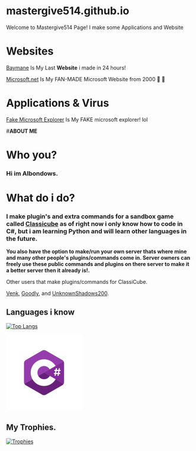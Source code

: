 # mastergive514.github.io
Welcome to Mastergive514 Page!
I make some Applications and Website

# Websites

[Baymane](https://mastergive514.github.io/Baymane/) Is My Last **Website** i made in 24 hours!

[Microsoft.net](https://mastergive514.github.io/Microsoft.net/) Is My FAN-MADE Microsoft Website from 2000 🤣 🤣



# Applications & Virus

[Fake Microsoft Explorer](https://github.com/mastergive514/Microsoft-Windows-Explorer-1.1) Is My FAKE microsoft explorer! lol






#**ABOUT ME**

# Who you?

### Hi im Albondows.


# What do i do?

### I make plugin's and extra commands for a sandbox game called [**Classicube**](https://ClassiCube.net) as of right now i only know how to code in **C#**, but i am learning **Python** and will learn other languages in the future.





**You also have the option to make/run your own server thats where mine and many other people's plugins/commands come in. Server owners can freely use these public commands and plugins on there server to make it a better server then it already is!.**

Other users that make plugins/commands for ClassiCube.

[Venk](https://github.com/derekdinan/classicube-stuff), [Goodly](https://github.com/NotAwesome2), and [UnknownShadows200](https://github.com/ClassiCube/MCGalaxy-Plugins).



## Languages i know

[![Top Langs](https://github-readme-stats.vercel.app/api/top-langs/?username=Albondows&layout=compact&theme=dracula)](https://github.com/Albondows)

[![C#](https://raw.githubusercontent.com/Albondows/Albondows/main/C%23.png)](https://github.com/Albondows)

## My Trophies.

[![Trophies](https://github-profile-trophy.vercel.app/?username=Albondows&theme=dracula)](https://github.com/Albondows)




